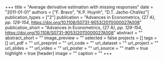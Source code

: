 +++
title = "Average derivative estimation with missing responses"
date = "2011-01-01"
authors = ["F. Bravo", "K.P. Huynh", "D.T. Jacho-ChaVez"]
publication_types = ["2"]
publication = "Advances in Econometrics, (27 A), _pp. 129-154_, https://doi.org/10.1108/S0731-9053(2011)000027A008"
publication_short = "Advances in Econometrics, (27 A), _pp. 129-154_, https://doi.org/10.1108/S0731-9053(2011)000027A008"
abstract = ""
abstract_short = ""
image_preview = ""
selected = false
projects = []
tags = []
url_pdf = ""
url_preprint = ""
url_code = ""
url_dataset = ""
url_project = ""
url_slides = ""
url_video = ""
url_poster = ""
url_source = ""
math = true
highlight = true
[header]
image = ""
caption = ""
+++

